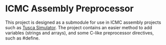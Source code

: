 # ICMC Assembly Preprocessor
This project is designed as a submodule for use in ICMC assembly projects such as [Tusca Simulator](https://github.com/lucasgpulcinelli/Tusca_Simulator). The project contains an easier method to add variables (strings and arrays), and some C-like preprocessor directives, such as #define.
